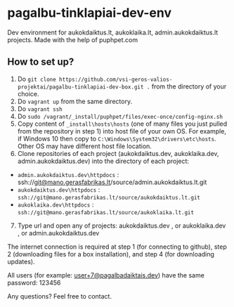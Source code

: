 # pagalbu-tinklapiai-dev-env
Dev environment for aukokdaiktus.lt, aukoklaika.lt, admin.aukokdaiktus.lt projects. Made with the help of puphpet.com

## How to set up?

1. Do `git clone https://github.com/vsi-geros-valios-projektai/pagalbu-tinklapiai-dev-box.git .` from the directory of your choice.  
2. Do `vagrant up` from the same directory.  
3. Do `vagrant ssh`  
4. Do `sudo /vagrant/_install/puphpet/files/exec-once/config-nginx.sh`  
5. Copy content of `_install\hosts\hosts` (one of many files you just pulled from the repository in step 1) into host file of your own OS. For example, if Windows 10 then copy to `C:\Windows\System32\drivers\etc\hosts`. Other OS may have different host file location.  
6. Clone repositories of each project (aukokdaiktus.dev, aukoklaika.dev, admin.aukokdaiktus.dev) into the directory of each project:  
- `admin.aukokdaiktus.dev\httpdocs` : ssh://git@mano.gerasfabrikas.lt/source/admin.aukokdaiktus.lt.git  
- `aukokdaiktus.dev\httpdocs` : `ssh://git@mano.gerasfabrikas.lt/source/aukokdaiktus.lt.git`  
- `aukoklaika.dev\httpdocs` : `ssh://git@mano.gerasfabrikas.lt/source/aukoklaika.lt.git`  
7. Type url and open any of projects: aukokdaiktus.dev , or aukoklaika.dev , or admin.aukokdaiktus.dev  


The internet connection is required at step 1 (for connecting to github), step 2 (downloading files for a box installation), and step 4 (for downloading updates).

All users (for example: user+7@pagalbadaiktais.dev) have the same password: 123456

Any questions? Feel free to contact.
